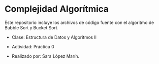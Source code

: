 # Complejidad Algorítmica
Este repositorio incluye los archivos de código fuente con el algoritmo de Bubble Sort y Bucket Sort.
- Clase: Estructura de Datos y Algoritmos II
- Actividad: Práctica 0

- Realizado por: Sara López Marín.
